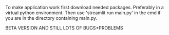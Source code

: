 To make application work first download needed packages. Preferably in a virtual python environment. Then use 'streamlit run main.py' in the cmd if you are in the directory containing main.py. 

BETA VERSION AND STILL LOTS OF BUGS+PROBLEMS

